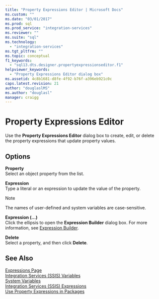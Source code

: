 ```yaml
---
title: "Property Expressions Editor | Microsoft Docs"
ms.custom: ""
ms.date: "03/01/2017"
ms.prod: sql
ms.prod_service: "integration-services"
ms.reviewer: ""
ms.suite: "sql"
ms.technology: 
  - "integration-services"
ms.tgt_pltfrm: ""
ms.topic: conceptual
f1_keywords: 
  - "sql13.dts.designer.propertyexpressionseditor.f1"
helpviewer_keywords: 
  - "Property Expressions Editor dialog box"
ms.assetid: 4c8b1681-d8fe-4f92-b76f-a396eb921c0c
caps.latest.revision: 21
author: "douglaslMS"
ms.author: "douglasl"
manager: craigg
---
```

# Property Expressions Editor
  Use the **Property Expressions Editor** dialog box to create, edit, or delete the property expressions that update property values.  
  
## Options  
 **Property**  
 Select an object property from the list.  
  
 **Expression**  
 Type a literal or an expression to update the value of the property.  
  
> [!NOTE]  
>  The names of user-defined and system variables are case-sensitive.  
  
 **Expression (…)**  
 Click the ellipsis to open the **Expression Builder** dialog box. For more information, see [Expression Builder](../../integration-services/expressions/expression-builder.md).  
  
 **Delete**  
 Select a property, and then click **Delete**.  
  
## See Also  
 [Expressions Page](../../integration-services/expressions/expressions-page.md)   
 [Integration Services &#40;SSIS&#41; Variables](../../integration-services/integration-services-ssis-variables.md)   
 [System Variables](../../integration-services/system-variables.md)   
 [Integration Services &#40;SSIS&#41; Expressions](../../integration-services/expressions/integration-services-ssis-expressions.md)   
 [Use Property Expressions in Packages](../../integration-services/expressions/use-property-expressions-in-packages.md)  
  
  
